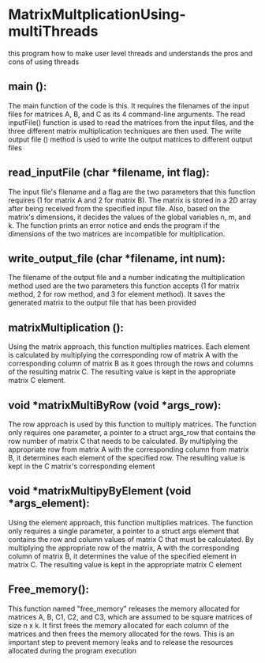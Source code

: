 # MatrixMultplicationUsing-multiThreads
this program how to make user level threads and understands the pros and cons of using threads  
## main ():
The main function of the code is this. It requires the filenames of the input files for matrices A, B, and 
C as its 4 command-line arguments. The read inputFile() function is used to read the matrices from the input 
files, and the three different matrix multiplication techniques are then used. The write output file () method is 
used to write the output matrices to different output files

## read_inputFile (char *filename, int flag):
The input file's filename and a flag are the two parameters that this function requires (1 for matrix A and 2 for matrix B). The matrix is stored in a 2D array after being received from the specified input file. Also, based on the matrix's dimensions, it decides the values of the global variables n, m, and k. The function prints an error notice and ends the program if the dimensions of the two matrices are incompatible for multiplication.

##  write_output_file (char *filename, int num):
The filename of the output file and a number indicating the multiplication method used are the two parameters this function accepts (1 for matrix method, 2 for row method, and 3 for element method). It saves the generated matrix to the output file that has been provided

## matrixMultiplication ():
Using the matrix approach, this function multiplies matrices. Each element is calculated by multiplying the corresponding row of matrix A with the corresponding column of matrix B as it goes through the rows and columns of the resulting matrix C. The resulting value is kept in the appropriate matrix C element.

## void *matrixMultiByRow (void *args_row): 
The row approach is used by this function to multiply matrices. The function only requires one parameter, a pointer to a struct args_row that contains the row number of matrix C that needs to be calculated. By multiplying the appropriate row from matrix A with the corresponding column from matrix B, it determines each element of the specified row. The resulting value is kept in the C matrix's corresponding element

## void *matrixMultipyByElement (void *args_element): 
Using the element approach, this function multiplies matrices. The function only requires a single parameter, a pointer to a struct args element that contains the row and column values of matrix C that must be calculated. By multiplying the appropriate row of the matrix, A with the corresponding column of matrix B, it determines the value of the specified element in matrix C. The resulting value is kept in the appropriate matrix C element

## Free_memory():
This function named "free_memory" releases the memory allocated for matrices A, B, C1, C2, and C3, which are assumed to be square matrices of size n x k. It first frees the memory allocated for each column of the matrices and then frees the memory allocated for the rows. This is an important step to prevent memory leaks and to release the resources allocated during the program execution
